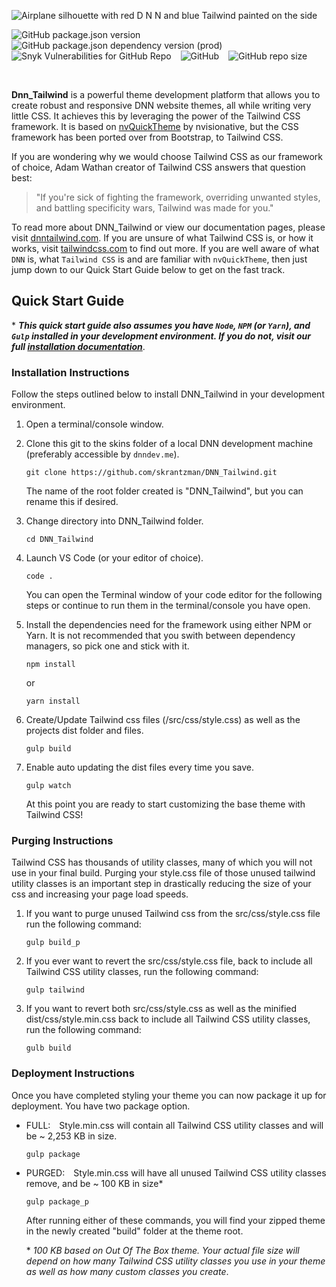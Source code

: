 ![Airplane silhouette with red D N N and blue Tailwind painted on the side](https://raw.githubusercontent.com/skrantzman/DNN_Tailwind/master/images/DNN_Tailwind.svg)

![GitHub package.json version](https://img.shields.io/github/package-json/v/skrantzman/dnn_tailwind?logo=github) &ensp;
![GitHub package.json dependency version (prod)](https://img.shields.io/github/package-json/dependency-version/skrantzman/dnn_tailwind/tailwindcss?color=38B2AC&logo=tailwind-css) &ensp;
![Snyk Vulnerabilities for GitHub Repo](https://img.shields.io/snyk/vulnerabilities/github/skrantzman/dnn_tailwind?logo=Snyk) &ensp;
![GitHub](https://img.shields.io/github/license/skrantzman/dnn_tailwind) &ensp;
![GitHub repo size](https://img.shields.io/github/repo-size/skrantzman/dnn_tailwind?logo=github)

&nbsp;

**Dnn_Tailwind** is a powerful theme development platform that allows you to create robust and responsive DNN website themes, all while writing very little CSS. It achieves this by leveraging the power of the Tailwind CSS framework. It is based on [nvQuickTheme](https://www.nvquicktheme.com/) by nvisionative, but the CSS framework has been ported over from Bootstrap, to Tailwind CSS.

If you are wondering why we would choose Tailwind CSS as our framework of choice, Adam Wathan creator of Tailwind CSS answers that question best:

> "If you're sick of fighting the framework, overriding unwanted styles, and battling specificity wars, Tailwind was made for you."

To read more about DNN_Tailwind or view our documentation pages, please visit [dnntailwind.com](https://dnntailwind.com). If you are unsure of what Tailwind CSS is, or how it works, visit [tailwindcss.com](http://www.tailwindcss.com) to find out more. If you are well aware of what `DNN` is, what `Tailwind CSS` is and are familiar with `nvQuickTheme`, then just jump down to our Quick Start Guide below to get on the fast track.

## Quick Start Guide

\* **_This quick start guide also assumes you have `Node`, `NPM` (or `Yarn`), and `Gulp` installed in your development environment. If you do not, visit our full [installation
documentation](https://www.dnntailwind.com/Installation)_**.

### Installation Instructions

Follow the steps outlined below to install DNN_Tailwind in your development environment.

1. Open a terminal/console window.

2. Clone this git to the skins folder of a local DNN development machine (preferably accessible by `dnndev.me`).

   ```
   git clone https://github.com/skrantzman/DNN_Tailwind.git
   ```

   The name of the root folder created is "DNN_Tailwind", but you can rename this if desired.

3. Change directory into DNN_Tailwind folder.
   ```
   cd DNN_Tailwind
   ```
4. Launch VS Code (or your editor of choice).

   ```
   code .
   ```

   You can open the Terminal window of your code editor for the following steps or continue to run them in the terminal/console you have open.

5. Install the dependencies need for the framework using either NPM or Yarn. It is not recommended that you swith between dependency managers, so pick one and stick with it.
   ```
   npm install
   ```
   or
   ```
   yarn install
   ```
6. Create/Update Tailwind css files (/src/css/style.css) as well as the projects dist folder and files.
   ```
   gulp build
   ```
7. Enable auto updating the dist files every time you save.

   ```
   gulp watch
   ```

   At this point you are ready to start customizing the base theme with Tailwind CSS!

### Purging Instructions

Tailwind CSS has thousands of utility classes, many of which you will not use in your final build. Purging your style.css file of those unused tailwind utility classes is an important step in drastically reducing the size of your css and increasing your page load speeds.

1. If you want to purge unused Tailwind css from the src/css/style.css file run the following command:
   ```
   gulp build_p
   ```
2. If you ever want to revert the src/css/style.css file, back to include all Tailwind CSS utility classes, run the following command:
   ```
   gulp tailwind
   ```
3. If you want to revert both src/css/style.css as well as the minified dist/css/style.min.css back to include all Tailwind CSS utility classes, run the following command:
   ```
   gulb build
   ```

### Deployment Instructions

Once you have completed styling your theme you can now package it up for deployment. You have two package option.

- FULL:&emsp;Style.min.css will contain all Tailwind CSS utility classes and will be ~ 2,253 KB in size.

  ```
  gulp package
  ```

- PURGED:&emsp;Style.min.css will have all unused Tailwind CSS utility classes remove, and be ~ 100 KB in size\*

  ```
  gulp package_p
  ```

  After running either of these commands, you will find your zipped theme in the newly created "build" folder at the theme root.

  \* _100 KB based on Out Of The Box theme. Your actual file size will depend on how many Tailwind CSS utility classes you use in your theme as well as how many custom classes you create_.
